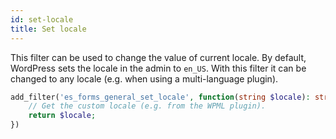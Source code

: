 ```yaml
---
id: set-locale
title: Set locale
---
```


This filter can be used to change the value of current locale. By default, WordPress sets the locale in the admin to `en_US`. With this filter it can be changed to any locale (e.g. when using a multi-language plugin).

```php
add_filter('es_forms_general_set_locale', function(string $locale): string {
	// Get the custom locale (e.g. from the WPML plugin).
	return $locale;
})

